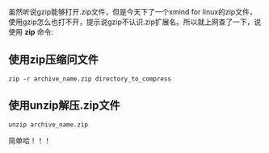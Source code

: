 虽然听说gzip能够打开.zip文件，但是今天下了一个xmind for linux的zip文件，使用gzip怎么也打不开，提示说gzip不认识.zip扩展名。所以就上网查了一下，说使用 **zip** 命令:

## 使用zip压缩问文件

    zip -r archive_name.zip directory_to_compress

## 使用unzip解压.zip文件

    unzip archive_name.zip

简单哈！！！
